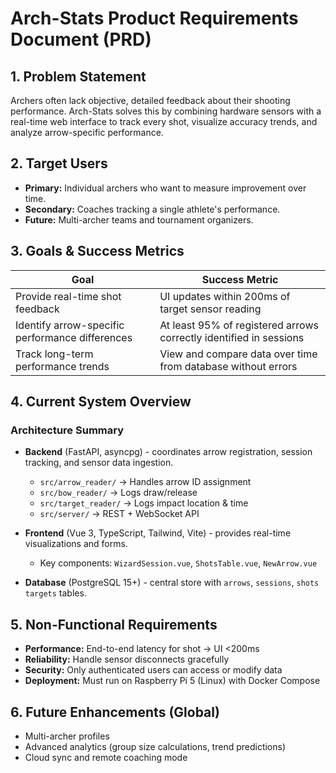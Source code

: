 # **Arch-Stats Product Requirements Document (PRD)**

## 1. Problem Statement

Archers often lack objective, detailed feedback about their shooting performance. Arch-Stats solves this by combining hardware sensors with a real-time web interface to track every shot, visualize accuracy trends, and analyze arrow-specific performance.

## 2. Target Users

* **Primary:** Individual archers who want to measure improvement over time.
* **Secondary:** Coaches tracking a single athlete's performance.
* **Future:** Multi-archer teams and tournament organizers.

## 3. Goals & Success Metrics

| Goal                                            | Success Metric                                                     |
| ----------------------------------------------- | ------------------------------------------------------------------ |
| Provide real-time shot feedback                 | UI updates within 200ms of target sensor reading                   |
| Identify arrow-specific performance differences | At least 95% of registered arrows correctly identified in sessions |
| Track long-term performance trends              | View and compare data over time from database without errors       |

## 4. Current System Overview

### Architecture Summary

* **Backend** (FastAPI, asyncpg) - coordinates arrow registration, session tracking, and sensor data ingestion.

  * `src/arrow_reader/` → Handles arrow ID assignment
  * `src/bow_reader/` → Logs draw/release
  * `src/target_reader/` → Logs impact location & time
  * `src/server/` → REST + WebSocket API
* **Frontend** (Vue 3, TypeScript, Tailwind, Vite) - provides real-time visualizations and forms.
  * Key components: `WizardSession.vue`, `ShotsTable.vue`, `NewArrow.vue`
* **Database** (PostgreSQL 15+) - central store with `arrows`, `sessions`, `shots` `targets` tables.

## 5. Non-Functional Requirements

* **Performance:** End-to-end latency for shot → UI <200ms
* **Reliability:** Handle sensor disconnects gracefully
* **Security:** Only authenticated users can access or modify data
* **Deployment:** Must run on Raspberry Pi 5 (Linux) with Docker Compose

## 6. Future Enhancements (Global)

* Multi-archer profiles
* Advanced analytics (group size calculations, trend predictions)
* Cloud sync and remote coaching mode
